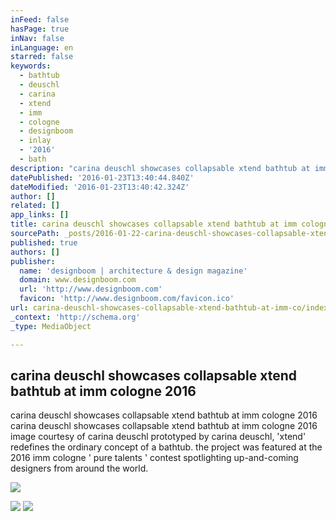 ```yaml
---
inFeed: false
hasPage: true
inNav: false
inLanguage: en
starred: false
keywords:
  - bathtub
  - deuschl
  - carina
  - xtend
  - imm
  - cologne
  - designboom
  - inlay
  - '2016'
  - bath
description: "carina deuschl showcases collapsable xtend bathtub at imm cologne 2016 carina deuschl showcases collapsable xtend bathtub at imm cologne 2016 image courtesy of carina deuschl prototyped by carina deuschl, 'xtend' redefines the ordinary concept of a bathtub. the project was featured at the 2016 imm cologne ' pure talents ' contest spotlighting up-and-coming designers from around the world."
datePublished: '2016-01-23T13:40:44.840Z'
dateModified: '2016-01-23T13:40:42.324Z'
author: []
related: []
app_links: []
title: carina deuschl showcases collapsable xtend bathtub at imm cologne 2016
sourcePath: _posts/2016-01-22-carina-deuschl-showcases-collapsable-xtend-bathtub-at-imm-co.md
published: true
authors: []
publisher:
  name: 'designboom | architecture & design magazine'
  domain: www.designboom.com
  url: 'http://www.designboom.com'
  favicon: 'http://www.designboom.com/favicon.ico'
url: carina-deuschl-showcases-collapsable-xtend-bathtub-at-imm-co/index.html
_context: 'http://schema.org'
_type: MediaObject

---
```

<article style=""><h1>carina deuschl showcases collapsable xtend bathtub at imm cologne 2016</h1><p>carina deuschl showcases collapsable xtend bathtub at imm cologne 2016 carina deuschl showcases collapsable xtend bathtub at imm cologne 2016 image courtesy of carina deuschl prototyped by carina deuschl, 'xtend' redefines the ordinary concept of a bathtub. the project was featured at the 2016 imm cologne ' pure talents ' contest spotlighting up-and-coming designers from around the world.</p><img src="http://www.designboom.com/wp-content/uploads/2016/01/carina-deuschl-xtend-protable-bathtub-imm-cologne-2016-designboom-01-818x459.jpg" /></article>

![](https://the-grid-user-content.s3-us-west-2.amazonaws.com/dab89207-6f0f-42e7-a685-aabe23ba768b.jpg)
![](https://the-grid-user-content.s3-us-west-2.amazonaws.com/3776d9a5-f653-471a-be7f-3114f6bae1dd.jpg)